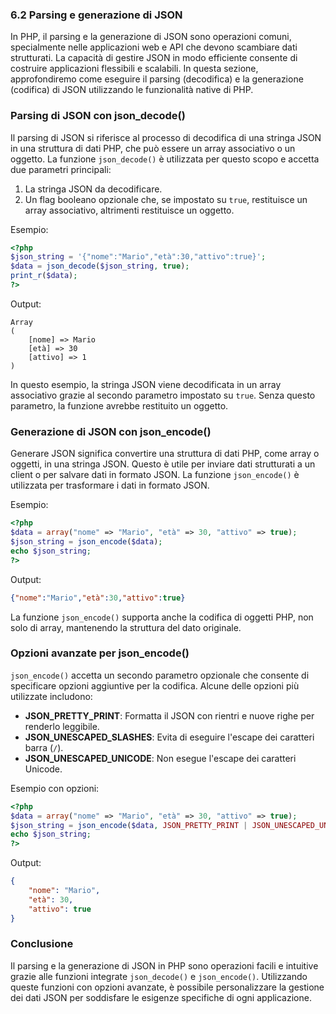 ### 6.2 Parsing e generazione di JSON

In PHP, il parsing e la generazione di JSON sono operazioni comuni, specialmente nelle applicazioni web e API che devono scambiare dati strutturati. La capacità di gestire JSON in modo efficiente consente di costruire applicazioni flessibili e scalabili. In questa sezione, approfondiremo come eseguire il parsing (decodifica) e la generazione (codifica) di JSON utilizzando le funzionalità native di PHP.

### Parsing di JSON con json_decode()
Il parsing di JSON si riferisce al processo di decodifica di una stringa JSON in una struttura di dati PHP, che può essere un array associativo o un oggetto. La funzione `json_decode()` è utilizzata per questo scopo e accetta due parametri principali:

1. La stringa JSON da decodificare.
2. Un flag booleano opzionale che, se impostato su `true`, restituisce un array associativo, altrimenti restituisce un oggetto.

Esempio:
```php
<?php
$json_string = '{"nome":"Mario","età":30,"attivo":true}';
$data = json_decode($json_string, true);
print_r($data);
?>
```
Output:
```
Array
(
    [nome] => Mario
    [età] => 30
    [attivo] => 1
)
```
In questo esempio, la stringa JSON viene decodificata in un array associativo grazie al secondo parametro impostato su `true`. Senza questo parametro, la funzione avrebbe restituito un oggetto.

### Generazione di JSON con json_encode()
Generare JSON significa convertire una struttura di dati PHP, come array o oggetti, in una stringa JSON. Questo è utile per inviare dati strutturati a un client o per salvare dati in formato JSON. La funzione `json_encode()` è utilizzata per trasformare i dati in formato JSON.

Esempio:
```php
<?php
$data = array("nome" => "Mario", "età" => 30, "attivo" => true);
$json_string = json_encode($data);
echo $json_string;
?>
```
Output:
```json
{"nome":"Mario","età":30,"attivo":true}
```
La funzione `json_encode()` supporta anche la codifica di oggetti PHP, non solo di array, mantenendo la struttura del dato originale.

### Opzioni avanzate per json_encode()
`json_encode()` accetta un secondo parametro opzionale che consente di specificare opzioni aggiuntive per la codifica. Alcune delle opzioni più utilizzate includono:

- **JSON_PRETTY_PRINT**: Formatta il JSON con rientri e nuove righe per renderlo leggibile.
- **JSON_UNESCAPED_SLASHES**: Evita di eseguire l'escape dei caratteri barra (`/`).
- **JSON_UNESCAPED_UNICODE**: Non esegue l'escape dei caratteri Unicode.

Esempio con opzioni:
```php
<?php
$data = array("nome" => "Mario", "età" => 30, "attivo" => true);
$json_string = json_encode($data, JSON_PRETTY_PRINT | JSON_UNESCAPED_UNICODE);
echo $json_string;
?>
```
Output:
```json
{
    "nome": "Mario",
    "età": 30,
    "attivo": true
}
```

### Conclusione
Il parsing e la generazione di JSON in PHP sono operazioni facili e intuitive grazie alle funzioni integrate `json_decode()` e `json_encode()`. Utilizzando queste funzioni con opzioni avanzate, è possibile personalizzare la gestione dei dati JSON per soddisfare le esigenze specifiche di ogni applicazione.

